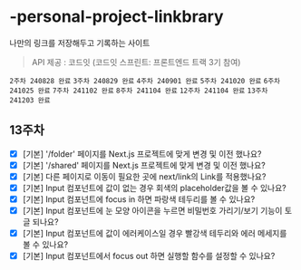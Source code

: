 # -personal-project-linkbrary

나만의 링크를 저장해두고 기록하는 사이트

> API 제공 : 코드잇 (코드잇 스프린트: 프론트엔드 트랙 3기 참여)

`2주차 240828 완료` `3주차 240829 완료` `4주차 240901 완료` `5주차 241020 완료` `6주차 241025 완료` `7주차 241102 완료` `8주차 241104 완료` `12주차 241104 완료`  `13주차 241203 완료`

## 13주차

- [x]  [기본] '/folder' 페이지를 Next.js 프로젝트에 맞게 변경 및 이전 했나요?
- [x]  [기본] '/shared' 페이지를 Next.js 프로젝트에 맞게 변경 및 이전 했나요?
- [x]  [기본] 다른 페이지로 이동이 필요한 곳에 next/link의 Link를 적용했나요?
- [x]  [기본] Input 컴포넌트에 값이 없는 경우 회색의 placeholder값을 볼 수 있나요?
- [x]  [기본] Input 컴포넌트에 focus in 하면 파랑색 테두리를 볼 수 있나요?
- [x]  [기본] Input 컴포넌트에 눈 모양 아이콘을 누르면 비밀번호 가리기/보기 기능이 토글 되나요?
- [x]  [기본] Input 컴포넌트에 값이 에러케이스일 경우 빨강색 테두리와 에러 메세지를 볼 수 있나요?
- [x]  [기본] Input 컴포넌트에서 focus out 하면 실행할 함수를 설정할 수 있나요?
